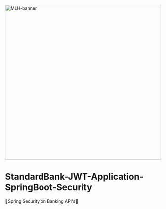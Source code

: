 <img src="https://i.imgur.com/NLaRKVi.png" alt="MLH-banner" width="100%" height="500px">

# StandardBank-JWT-Application-SpringBoot-Security
🏦Spring Security on Banking API's🏦
